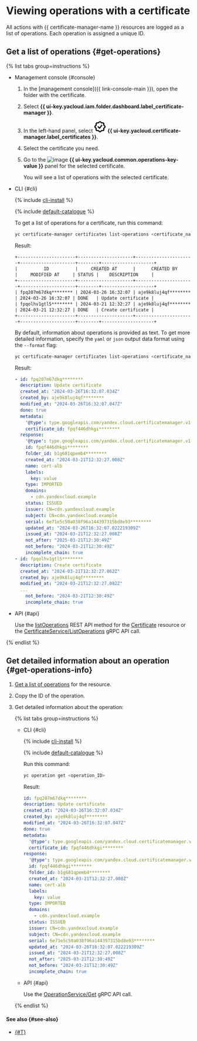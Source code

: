 # Viewing operations with a certificate

All actions with {{ certificate-manager-name }} resources are logged as a list of operations. Each operation is assigned a unique ID.

## Get a list of operations {#get-operations}

{% list tabs group=instructions %}

- Management console {#console}

   1. In the [management console]({{ link-console-main }}), open the folder with the certificate.
   1. Select **{{ ui-key.yacloud.iam.folder.dashboard.label_certificate-manager }}**.
   1. In the left-hand panel, select ![image](../../_assets/console-icons/seal-check.svg) **{{ ui-key.yacloud.certificate-manager.label_certificates }}**.
   1. Select the certificate you need.
   1. Go to the ![image](../../_assets/console-icons/list-check.svg) **{{ ui-key.yacloud.common.operations-key-value }}** panel for the selected certificate.

      You will see a list of operations with the selected certificate.

- CLI {#cli}

   {% include [cli-install](../../_includes/cli-install.md) %}

   {% include [default-catalogue](../../_includes/default-catalogue.md) %}

   To get a list of operations for a certificate, run this command:

   ```bash
   yc certificate-manager certificates list-operations <certificate_name_or_ID>
   ```

   Result:

   ```text
   +----------------------+---------------------+----------------------+---------------------+--------+--------------------+
   |          ID          |     CREATED AT      |      CREATED BY      |     MODIFIED AT     | STATUS |    DESCRIPTION     |
   +----------------------+---------------------+----------------------+---------------------+--------+--------------------+
   | fpq207m67dkq******** | 2024-03-26 16:32:07 | aje9k8luj4qf******** | 2024-03-26 16:32:07 | DONE   | Update certificate |
   | fpqolhv1gtl5******** | 2024-03-21 12:32:27 | aje9k8luj4qf******** | 2024-03-21 12:32:27 | DONE   | Create certificate |
   +----------------------+---------------------+----------------------+---------------------+--------+--------------------+
   ```

   By default, information about operations is provided as text. To get more detailed information, specify the `yaml` or `json` output data format using the `--format` flag:

   ```bash
   yc certificate-manager certificates list-operations <certificate_name_or_ID> --format yaml
   ```

   Result:

   ```yaml
   - id: fpq207m67dkq********
     description: Update certificate
     created_at: "2024-03-26T16:32:07.034Z"
     created_by: aje9k8luj4qf********
     modified_at: "2024-03-26T16:32:07.047Z"
     done: true
     metadata:
       '@type': type.googleapis.com/yandex.cloud.certificatemanager.v1.UpdateCertificateMetadata
       certificate_id: fpqf446dhkgi********
     response:
       '@type': type.googleapis.com/yandex.cloud.certificatemanager.v1.Certificate
       id: fpqf446dhkgi********
       folder_id: b1g681qpemb4********
       created_at: "2024-03-21T12:32:27.008Z"
       name: cert-alb
       labels:
         key: value
       type: IMPORTED
       domains:
         - cdn.yandexcloud.example
       status: ISSUED
       issuer: CN=cdn.yandexcloud.example
       subject: CN=cdn.yandexcloud.example
       serial: 6e71e5c50a038f96a144397315bd8e93********
       updated_at: "2024-03-26T16:32:07.022219309Z"
       issued_at: "2024-03-21T12:32:27.008Z"
       not_after: "2025-03-21T12:30:49Z"
       not_before: "2024-03-21T12:30:49Z"
       incomplete_chain: true
   - id: fpqolhv1gtl5********
     description: Create certificate
     created_at: "2024-03-21T12:32:27.062Z"
     created_by: aje9k8luj4qf********
     modified_at: "2024-03-21T12:32:27.082Z"
     ...
       not_before: "2024-03-21T12:30:49Z"
       incomplete_chain: true
   ```

- API {#api}

   Use the [listOperations](../api-ref/Certificate/listOperations.md) REST API method for the [Certificate](../api-ref/Certificate/index.md) resource or the [CertificateService/ListOperations](../api-ref/grpc/certificate_service.md#ListOperations) gRPC API call.

{% endlist %}

## Get detailed information about an operation {#get-operations-info}

1. [Get a list of operations](#get-operations) for the resource.
1. Copy the ID of the operation.
1. Get detailed information about the operation:

   {% list tabs group=instructions %}

   - CLI {#cli}

      {% include [cli-install](../../_includes/cli-install.md) %}

      {% include [default-catalogue](../../_includes/default-catalogue.md) %}

      Run this command:

      ```bash
      yc operation get <operation_ID>
      ```

      Result:

      ```yaml
      id: fpq207m67dkq********
      description: Update certificate
      created_at: "2024-03-26T16:32:07.034Z"
      created_by: aje9k8luj4qf********
      modified_at: "2024-03-26T16:32:07.047Z"
      done: true
      metadata:
        '@type': type.googleapis.com/yandex.cloud.certificatemanager.v1.UpdateCertificateMetadata
        certificate_id: fpqf446dhkgi********
      response:
        '@type': type.googleapis.com/yandex.cloud.certificatemanager.v1.Certificate
        id: fpqf446dhkgi********
        folder_id: b1g681qpemb4********
        created_at: "2024-03-21T12:32:27.008Z"
        name: cert-alb
        labels:
          key: value
        type: IMPORTED
        domains:
          - cdn.yandexcloud.example
        status: ISSUED
        issuer: CN=cdn.yandexcloud.example
        subject: CN=cdn.yandexcloud.example
        serial: 6e71e5c50a038f96a144397315bd8e93********
        updated_at: "2024-03-26T16:32:07.022219309Z"
        issued_at: "2024-03-21T12:32:27.008Z"
        not_after: "2025-03-21T12:30:49Z"
        not_before: "2024-03-21T12:30:49Z"
        incomplete_chain: true
      ```

   - API {#api}

      Use the [OperationService/Get](../api-ref/grpc/operation_service.md#Get) gRPC API call.

   {% endlist %}

#### See also {#see-also}

* [{#T}](../../api-design-guide/concepts/about-async.md)
